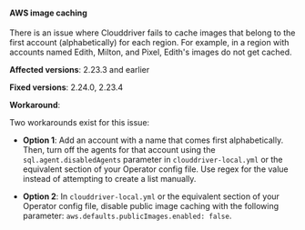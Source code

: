 #### AWS image caching

There is an issue where Clouddriver fails to cache images that belong to the first account (alphabetically) for each region. For example, in a region with accounts named Edith, Milton, and Pixel, Edith's images do not get cached.

**Affected versions**: 2.23.3 and earlier

**Fixed versions**: 2.24.0, 2.23.4

**Workaround**: 

Two workarounds exist for this issue:

- **Option 1**: Add an account with a name that comes first alphabetically. Then, turn off the agents for that account using the `sql.agent.disabledAgents` parameter in `clouddriver-local.yml` or the equivalent section of your Operator config file. Use regex for the value instead of attempting to create a list manually.

- **Option 2**: In `clouddriver-local.yml` or the equivalent section of your Operator config file, disable public image caching with the following parameter: `aws.defaults.publicImages.enabled: false`.